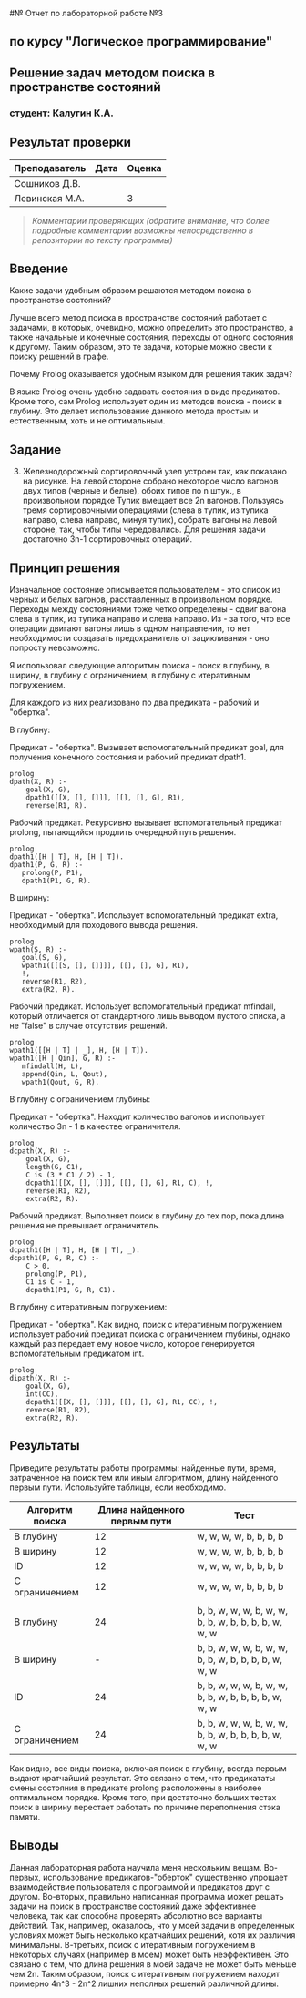 #№ Отчет по лабораторной работе №3
## по курсу "Логическое программирование"

## Решение задач методом поиска в пространстве состояний

### студент: Калугин К.А.

## Результат проверки

| Преподаватель     | Дата         |  Оценка       |
|-------------------|--------------|---------------|
| Сошников Д.В. |              |               |
| Левинская М.А.|              |       3       |

> *Комментарии проверяющих (обратите внимание, что более подробные комментарии возможны непосредственно в репозитории по тексту программы)*


## Введение

Какие задачи удобным образом решаются методом поиска в пространстве состояний? 

Лучше всего метод поиска в пространстве состояний работает с задачами, в которых, очевидно, можно определить это пространство, а также начальные и конечные состояния, переходы от одного состояния к другому. Таким образом, это те задачи, которые можно свести к поиску решений в графе. 

Почему Prolog оказывается удобным языком для решения таких задач?

В языке Prolog очень удобно задавать состояния в виде предикатов. Кроме того, сам Prolog использует один из методов поиска - поиск в глубину. Это делает использование данного метода простым и естественным, хоть и не оптимальным.

## Задание
3. Железнодорожный сортировочный узел устроен так, как показано на
рисунке. На левой стороне собрано некоторое число вагонов двух типов
(черные и белые), обоих типов по n штук., в произвольном порядке
Тупик вмещает все 2n вагонов. Пользуясь тремя сортировочными
операциями (слева в тупик, из тупика направо, слева направо, минуя
тупик), собрать вагоны на левой стороне, так, чтобы типы чередовались.
Для решения задачи достаточно 3n-1 сортировочных операций.

## Принцип решения

Изначальное состояние описывается пользователем - это список из черных и белых вагонов, расставленных в произвольном порядке. Переходы между состояниями тоже четко определены - сдвиг вагона слева в тупик, из тупика направо и слева направо. Из - за того, что все операции двигают вагоны лишь в одном направлении, то нет необходимости создавать предохранитель от зацикливания - оно попросту невозможно. 

Я использовал следующие алгоритмы поиска - поиск в глубину, в ширину, в глубину с ограничением, в глубину с итеративным погружением.

Для каждого из них реализовано по два предиката - рабочий и "обертка".

В глубину:

Предикат - "обертка". Вызывает вспомогательный предикат goal, для получения конечного состояния и рабочий предикат dpath1.
```
prolog
dpath(X, R) :-
    goal(X, G),
    dpath1([[X, [], []]], [[], [], G], R1),
    reverse(R1, R).
```
 
Рабочий предикат. Рекурсивно вызывает вспомогательный предикат prolong, пытающийся продлить очередной путь решения.
```
prolog
dpath1([H | T], H, [H | T]).
dpath1(P, G, R) :-
   prolong(P, P1),
   dpath1(P1, G, R).
```

В ширину:

Предикат - "обертка". Использует вспомогательный предикат extra, необходимый для походового вывода решения.
```
prolog
wpath(S, R) :-
   goal(S, G),
   wpath1([[[S, [], []]]], [[], [], G], R1),
   !,
   reverse(R1, R2),
   extra(R2, R).
```
 
Рабочий предикат. Использует вспомогательный предикат mfindall, который отличается от стандартного лишь выводом пустого списка, а не "false" в случае отсутствия решений.
```
prolog
wpath1([[H | T] | _], H, [H | T]).
wpath1([H | Qin], G, R) :-
   mfindall(H, L),
   append(Qin, L, Qout),
   wpath1(Qout, G, R).
```

В глубину с ограничением глубины:

Предикат - "обертка". Находит количество вагонов и использует количество 3n - 1 в качестве ограничителя.
```
prolog
dcpath(X, R) :-
    goal(X, G),
    length(G, C1),
    C is (3 * C1 / 2) - 1,
    dcpath1([[X, [], []]], [[], [], G], R1, C), !,
    reverse(R1, R2),
    extra(R2, R).
```
 
Рабочий предикат. Выполняет поиск в глубину до тех пор, пока длина решения не превышает ограничитель.
```
prolog
dcpath1([H | T], H, [H | T], _).
dcpath1(P, G, R, C) :-
    C > 0,
    prolong(P, P1), 
    C1 is C - 1,
    dcpath1(P1, G, R, C1).
```

В глубину с итеративным погружением:

Предикат - "обертка". Как видно, поиск с итеративным погружением использует рабочий предикат поиска с ограничением глубины, однако каждый раз передает ему новое число, которое генерируется вспомогательным предикатом int.
```
prolog
dipath(X, R) :- 
    goal(X, G),
    int(CC),
    dcpath1([[X, [], []]], [[], [], G], R1, CC), !,
    reverse(R1, R2), 
    extra(R2, R).
```
 
## Результаты

Приведите результаты работы программы: найденные пути, время, затраченное на поиск тем или иным алгоритмом, длину найденного первым пути. Используйте таблицы,
если необходимо.

| Алгоритм поиска |  Длина найденного первым пути  |              Тест                 |
|-----------------|--------------------------------|-----------------------------------|
| В глубину       |12|w, w, w, w, b, b, b, b|
| В ширину        |12|w, w, w, w, b, b, b, b|
| ID              |12|w, w, w, w, b, b, b, b|
| С ограничением  |12|w, w, w, w, b, b, b, b|
||||
| В глубину       |24|b, b, w, w, w, b, w, w, b, b, w, b, b, b, b, w, w, w|
| В ширину        |-|b, b, w, w, w, b, w, w, b, b, w, b, b, b, b, w, w, w|
| ID              |24|b, b, w, w, w, b, w, w, b, b, w, b, b, b, b, w, w, w|
| С ограничением  |24|b, b, w, w, w, b, w, w, b, b, w, b, b, b, b, w, w, w|

Как видно, все виды поиска, включая поиск в глубину, всегда первым выдают кратчайший результат. Это связано с тем, что предикататы смены состояния в предикате prolong расположены в наиболее оптимальном порядке. Кроме того, при достаточно больших тестах поиск в ширину перестает работать по причине переполнения стэка памяти.

## Выводы

Данная лабораторная работа научила меня нескольким вещам. Во-первых, использование предикатов-"оберток" существенно упрощает взаимодействие пользователя с программой и предикатов друг с другом. Во-вторых, правильно написанная программа может решать задачи на поиск в пространстве состояний даже эффективнее человека, так как способна проверять абсолютно все варианты действий. Так, например, оказалось, что у моей задачи в определенных условиях может быть несколько кратчайших решений, хотя их различия минимальны. 
В-третьих, поиск с итеративным погружением в некоторых случаях (например в моем) может быть неэффективен. Это связано с тем, что длина решения в моей задаче не может быть меньше чем 2n. Таким образом, поиск с итеративным погружением находит примерно 4n^3 - 2n^2 лишних неполных решений различной длины.



